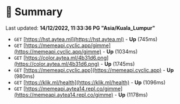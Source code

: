 # 📖 Summary
Last updated: **14/12/2022, 11:33:36 PG "Asia/Kuala_Lumpur"**

- `GET` [https://hst.aytea.ml](https://hst.aytea.ml) - **Up** (745ms)
- `GET` [https://memeapi.cyclic.app/gimme](https://memeapi.cyclic.app/gimme) - **Up** (1034ms)
- `GET` [https://color.aytea.ml/4b31d6.png](https://color.aytea.ml/4b31d6.png) - **Up** (1745ms)
- `GET` [https://memeapi.cyclic.app](https://memeapi.cyclic.app) - **Up** (980ms)
- `GET` [https://klik.ml/health](https://klik.ml/health) - **Up** (1096ms)
- `GET` [https://memeapi.aytea14.repl.co/gimme](https://memeapi.aytea14.repl.co/gimme) - **Up** (1178ms)
